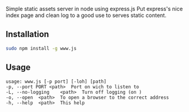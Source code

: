 Simple static assets server in node using express.js
Put express's nice index page and clean log to a good use to serves static content.

Installation
---
```bash
sudo npm install -g www.js
```

Usage
---
```text
usage: www.js [-p port] [-loh] [path]
-p, --port PORT	<path>	Port on wich to listen to
-L, --no-logging	<path>	Turn off logging (on )
-o, --open	<path>	To open a browser to the correct address
-h, --help	<path>	This help
```
